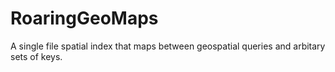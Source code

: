 # RoaringGeoMaps
A single file spatial index that maps between geospatial queries and arbitary sets of keys. 
